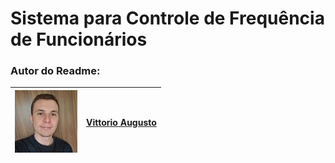 # Sistema para Controle de Frequência de Funcionários




### Autor do Readme:

[![Vittorio Augusto](image/perfil.jpg)](https://github.com/vittorioaugusto) | [Vittorio Augusto](https://github.com/vittorioaugusto)
| --- | --- |
